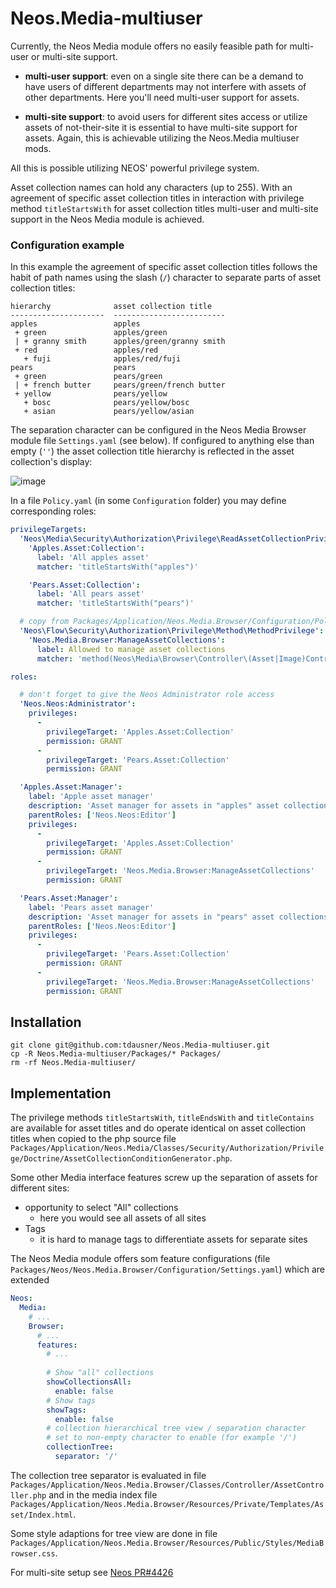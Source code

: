 # Neos.Media-multiuser

Currently, the Neos Media module offers no easily feasible path for multi-user or multi-site 
support.

- **multi-user support**: even on a single site there can be a demand to have users of different
departments may not interfere with assets of other departments. Here you'll need multi-user 
support for assets.


- **multi-site support**: to avoid users for different sites access or utilize assets of 
not-their-site it is essential to have multi-site support for assets. Again, this is 
achievable utilizing the Neos.Media multiuser mods.

All this is possible utilizing NEOS' powerful privilege system.

Asset collection names can hold any characters (up to 255). With an agreement of
specific asset collection titles in interaction with privilege method `titleStartsWith`
for asset collection titles multi-user and multi-site support in the Neos Media module is achieved.

### Configuration example

In this example the agreement of specific asset collection titles follows the habit of path names
using the slash (`/`) character to separate parts of asset collection titles:
```
hierarchy              asset collection title
---------------------  -------------------------
apples                 apples
 + green               apples/green
 | + granny smith      apples/green/granny smith
 + red                 apples/red
   + fuji              apples/red/fuji
pears                  pears
 + green               pears/green
 | + french butter     pears/green/french butter
 + yellow              pears/yellow
   + bosc              pears/yellow/bosc
   + asian             pears/yellow/asian
```
The separation character can be configured in the Neos Media Browser module file `Settings.yaml`
(see below). If configured to anything else than empty (`''`) the asset collection title 
hierarchy is reflected in the asset collection's display:

![image](https://github.com/tdausner/Neos.Media-multiuser/assets/19776511/e4953b01-06c6-4315-a806-aac303817f52)

In a file `Policy.yaml` (in some `Configuration` folder) you may define corresponding roles:
```yaml
privilegeTargets:
  'Neos\Media\Security\Authorization\Privilege\ReadAssetCollectionPrivilege':
    'Apples.Asset:Collection':
      label: 'All apples asset'
      matcher: 'titleStartsWith("apples")'

    'Pears.Asset:Collection':
      label: 'All pears asset'
      matcher: 'titleStartsWith("pears")'

  # copy from Packages/Application/Neos.Media.Browser/Configuration/Policy.yaml
  'Neos\Flow\Security\Authorization\Privilege\Method\MethodPrivilege':
    'Neos.Media.Browser:ManageAssetCollections':
      label: Allowed to manage asset collections
      matcher: 'method(Neos\Media\Browser\Controller\(Asset|Image)Controller->(createAssetCollection|editAssetCollection|updateAssetCollection|deleteAssetCollection)Action()) || method(Neos\Media\Browser\Controller\AssetCollectionController->(create|edit|update|delete)Action())'

roles:

  # don't forget to give the Neos Administrator role access
  'Neos.Neos:Administrator':
    privileges:
      -
        privilegeTarget: 'Apples.Asset:Collection'
        permission: GRANT
      -
        privilegeTarget: 'Pears.Asset:Collection'
        permission: GRANT

  'Apples.Asset:Manager':
    label: 'Apple asset manager'
    description: 'Asset manager for assets in "apples" asset collections'
    parentRoles: ['Neos.Neos:Editor']
    privileges:
      -
        privilegeTarget: 'Apples.Asset:Collection'
        permission: GRANT
      -
        privilegeTarget: 'Neos.Media.Browser:ManageAssetCollections'
        permission: GRANT

  'Pears.Asset:Manager':
    label: 'Pears asset manager'
    description: 'Asset manager for assets in "pears" asset collections'
    parentRoles: ['Neos.Neos:Editor']
    privileges:
      -
        privilegeTarget: 'Pears.Asset:Collection'
        permission: GRANT
      -
        privilegeTarget: 'Neos.Media.Browser:ManageAssetCollections'
        permission: GRANT

```

## Installation
```shell
git clone git@github.com:tdausner/Neos.Media-multiuser.git
cp -R Neos.Media-multiuser/Packages/* Packages/
rm -rf Neos.Media-multiuser/
```
## Implementation

The privilege methods `titleStartsWith`, `titleEndsWith` and `titleContains`
are available for asset titles and do operate identical on asset collection titles
when copied to the php source file 
`Packages/Application/Neos.Media/Classes/Security/Authorization/Privilege/Doctrine/AssetCollectionConditionGenerator.php`.

Some other Media interface features screw up the separation of assets for different
sites:
- opportunity to select "All" collections
    - here you would see all assets of all sites
- Tags
    - it is hard to manage tags to differentiate assets for separate sites

The Neos Media module offers som feature configurations (file
`Packages/Neos/Neos.Media.Browser/Configuration/Settings.yaml`)
which are extended

```yaml
Neos:
  Media:
    # ...
    Browser:
      # ...
      features:
        # ...
        
        # Show "all" collections
        showCollectionsAll:
          enable: false
        # Show tags
        showTags:
          enable: false
        # collection hierarchical tree view / separation character
        # set to non-empty character to enable (for example '/')
        collectionTree:
          separator: '/'
```
The collection tree separator is evaluated in file 
`Packages/Application/Neos.Media.Browser/Classes/Controller/AssetController.php` and in the media
index file `Packages/Application/Neos.Media.Browser/Resources/Private/Templates/Asset/Index.html`.

Some style adaptions for tree view are done in file 
`Packages/Application/Neos.Media.Browser/Resources/Public/Styles/MediaBrowser.css`.

For multi-site setup see [Neos PR#4426](https://github.com/neos/neos-development-collection/pull/4426) 
